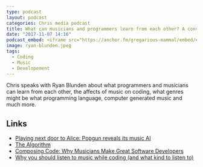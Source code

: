 ```yaml
---
type: podcast
layout: podcast
categories: Chris media podcast
title: What can musicians and programmers learn from each other? A conversation with Ryan Blunden
date: "2017-11-07 14:16"
podcast_embed: <iframe src="https://anchor.fm/gregarious-mammal/embed/episodes/What-can-musicians-and-programmers-learn-from-each-other--A-conversation-with-Ryan-Blunden-e14p6a/a-a2io9c" height="102px" width="400px" frameborder="0" scrolling="no"></iframe>
image: ryan-blunden.jpeg
tags:
  - Coding
  - Music
  - Developement
---
```


Chris speaks with Ryan Blunden about what programmers and musicians can learn from each other, the affects of music on coding, what genres might be what programming language, computer generated music and much more.

## Links

- [Playing next door to Alice: Popgun reveals its music AI](https://musically.com/2017/06/30/playing-alice-popgun-music-ai/)
- [The Algorithm](https://en.wikipedia.org/wiki/The_Algorithm)
- [Composing Code: Why Musicians Make Great Software Developers](https://www.huffingtonpost.com/anthony-hughes/composing-code-why-musici_b_10714288.html)
- [Why you should listen to music while coding (and what kind to listen to)](https://jaxenter.com/why-you-should-listen-to-music-while-coding-and-what-kind-to-listen-to-108013.html)
